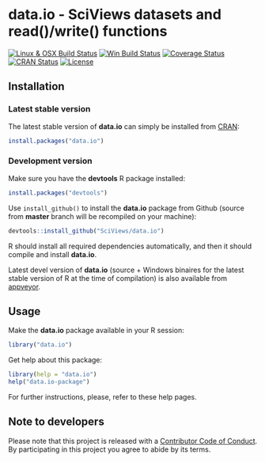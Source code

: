 # data.io - SciViews datasets and read()/write() functions

[![Linux & OSX Build Status](https://travis-ci.org/SciViews/data.io.svg )](https://travis-ci.org/SciViews/data.io)
[![Win Build Status](https://ci.appveyor.com/api/projects/status/github/SciViews/data.io?branch=master&svg=true)](http://ci.appveyor.com/project/phgrosjean/data.io)
[![Coverage Status](https://img.shields.io/codecov/c/github/SciViews/data.io/master.svg)
](https://codecov.io/github/SciViews/data.io?branch=master)
[![CRAN Status](http://www.r-pkg.org/badges/version/data.io)](http://cran.r-project.org/package=data.io)
[![License](https://img.shields.io/badge/license-GPL-blue.svg)](http://www.gnu.org/licenses/gpl-2.0.html)


## Installation

### Latest stable version

The latest stable version of **data.io** can simply be installed from [CRAN](http://cran.r-project.org):

```r
install.packages("data.io")
```


### Development version

Make sure you have the **devtools** R package installed:

```r
install.packages("devtools")
```

Use `install_github()` to install the **data.io** package from Github (source from **master** branch will be recompiled on your machine):

```r
devtools::install_github("SciViews/data.io")
```

R should install all required dependencies automatically, and then it should compile and install **data.io**.

Latest devel version of **data.io** (source + Windows binaires for the latest stable version of R at the time of compilation) is also available from [appveyor](https://ci.appveyor.com/project/phgrosjean/data.io/build/artifacts).


## Usage

Make the **data.io** package available in your R session:

```r
library("data.io")
```

Get help about this package:

```r
library(help = "data.io")
help("data.io-package")
```

For further instructions, please, refer to these help pages.


## Note to developers

Please note that this project is released with a [Contributor Code of Conduct](CONDUCT.md). By participating in this project you agree to abide by its terms.
